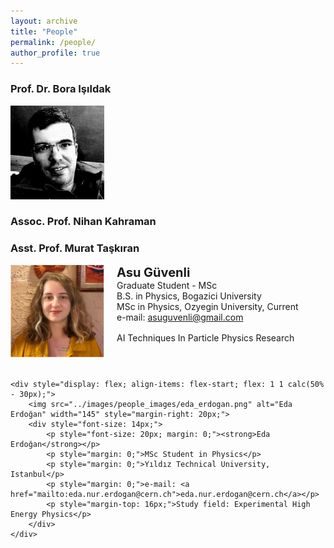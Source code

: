 ```yaml
---
layout: archive
title: "People"
permalink: /people/
author_profile: true
---
```


### Prof. Dr. Bora Işıldak

<p align="left"><img src="../images/people_images/bora_isildak.png" alt="drawing" width="150"></p>

### Assoc. Prof. Nihan Kahraman

### Asst. Prof. Murat Taşkıran

<div style="display: flex; flex-wrap: wrap; gap: 20px;">
    <div style="display: flex; align-items: flex-start; flex: 1 1 calc(50% - 30px);">
        <img src="../images/people_images/asu_guvenli.png" alt="Asu Güvenli" width="150" style="margin-right: 20px;">
        <div style="font-size: 14px;">
            <p style="font-size: 20px; margin: 0;"><strong>Asu Güvenli</strong></p>
            <p style="margin: 0;">Graduate Student - MSc</p>
            <p style="margin: 0;">B.S. in Physics, Bogazici University</p>
            <p style="margin: 0;">MSc in Physics, Ozyegin University, Current</p>
            <p style="margin: 0;">e-mail: <a href="mailto:asuguvenli@gmail.com">asuguvenli@gmail.com</a></p>
            <p style="margin-top: 16px;">AI Techniques In Particle Physics Research</p>
        </div>
    </div>
    
    <div style="display: flex; align-items: flex-start; flex: 1 1 calc(50% - 30px);">
        <img src="../images/people_images/eda_erdogan.png" alt="Eda Erdoğan" width="145" style="margin-right: 20px;">
        <div style="font-size: 14px;">
            <p style="font-size: 20px; margin: 0;"><strong>Eda Erdoğan</strong></p>
            <p style="margin: 0;">MSc Student in Physics</p>
            <p style="margin: 0;">Yıldız Technical University, Istanbul</p>
            <p style="margin: 0;">e-mail: <a href="mailto:eda.nur.erdogan@cern.ch">eda.nur.erdogan@cern.ch</a></p>
            <p style="margin-top: 16px;">Study field: Experimental High Energy Physics</p>
        </div>
    </div>
</div>
